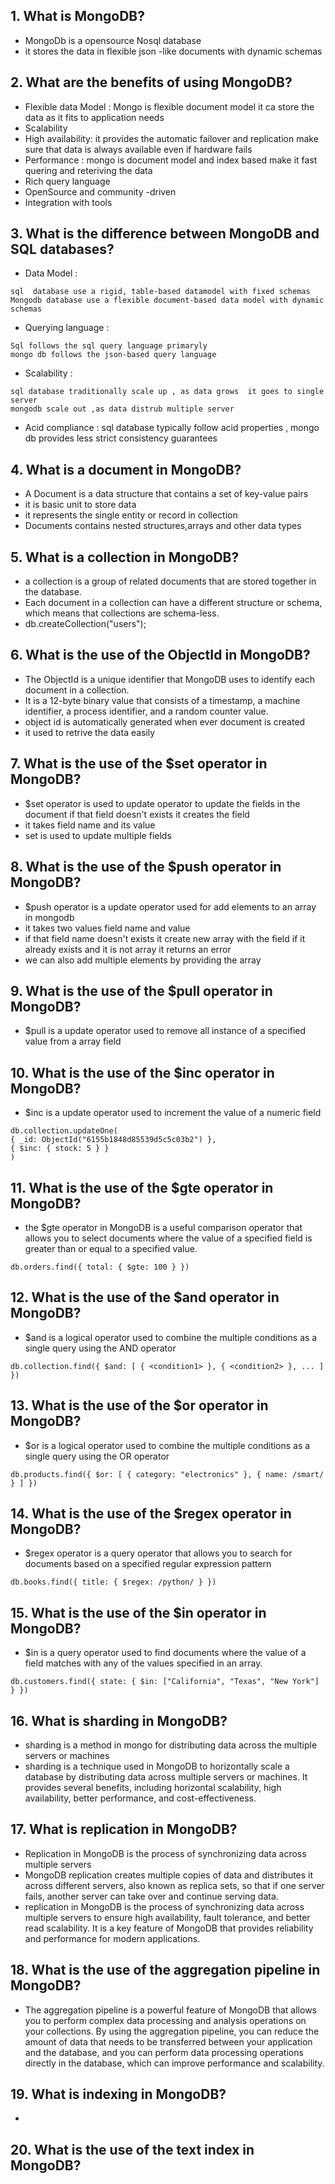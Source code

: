 ## 1. What is MongoDB?
- MongoDb  is a opensource Nosql database 
- it stores the data in flexible json -like documents with dynamic schemas
## 2. What are the benefits of using MongoDB?
- Flexible data Model : Mongo is flexible document model  it ca store the data as it fits to application needs
- Scalability 
- High availability: it provides the automatic failover and replication make sure that data is always available even if hardware fails
- Performance : mongo is document model and index based make it fast quering and reteriving the data
- Rich query language
- OpenSource and community -driven
- Integration with tools
## 3. What is the difference between MongoDB and SQL databases?
- Data Model : 
```
sql  database use a rigid, table-based datamodel with fixed schemas
Mongodb database use a flexible document-based data model with dynamic schemas 
```
- Querying language : 
```
Sql follows the sql query language primaryly 
mongo db follows the json-based query language
```
- Scalability : 
```
sql database traditionally scale up , as data grows  it goes to single server
mongodb scale out ,as data distrub multiple server
```
- Acid compliance : sql database typically follow acid properties , mongo db provides less strict consistency guarantees 
## 4. What is a document in MongoDB?
- A Document is a data structure that contains a set of key-value pairs
- it is basic unit to store data 
- it represents the single entity or record in collection
- Documents contains nested structures,arrays and other data types
## 5. What is a collection in MongoDB?
- a collection is a group of related documents that are stored together in the database.
- Each document in a collection can have a different structure or schema, which means that collections are schema-less.
- db.createCollection("users");
## 6. What is the use of the ObjectId in MongoDB?
- The ObjectId is a unique identifier that MongoDB uses to identify each document in a collection.
-  It is a 12-byte binary value that consists of a timestamp, a machine identifier, a process identifier, and a random counter value.
- object id is automatically generated when ever document is created
- it used to retrive the data easily
## 7. What is the use of the $set operator in MongoDB?
- $set operator is used to update operator to update the fields in the document if that field doesn't exists it creates the field
- it takes field name and its value
- set is used to update multiple fields
## 8. What is the use of the $push operator in MongoDB?
- $push operator is a update operator used for add elements to an array in mongodb
- it takes two values field name and value 
- if that field name doesn't exists it create new array with the field if it already exists and it is not array it returns an error 
- we can also add multiple elements by providing the array
## 9. What is the use of the $pull operator in MongoDB?
- $pull is a update operator used to remove all instance of a specified value  from a array field
## 10. What is the use of the $inc operator in MongoDB?
- $inc is a update operator used to increment the value of a numeric field
```
db.collection.updateOne(
{ _id: ObjectId("6155b1848d85539d5c5c03b2") },
{ $inc: { stock: 5 } }
)

```
## 11. What is the use of the $gte operator in MongoDB?
- the $gte operator in MongoDB is a useful comparison operator that allows you to select documents where the value of a specified field is greater than or equal to a specified value.
```
db.orders.find({ total: { $gte: 100 } })

```
## 12. What is the use of the $and operator in MongoDB?
- $and is a logical operator used to combine the multiple conditions as a single query using the AND operator
````
db.collection.find({ $and: [ { <condition1> }, { <condition2> }, ... ] })

````
## 13. What is the use of the $or operator in MongoDB?
- $or is a logical operator used to combine the multiple conditions as a single query using the OR operator
```
db.products.find({ $or: [ { category: "electronics" }, { name: /smart/ } ] })

```
## 14. What is the use of the $regex operator in MongoDB?
- $regex operator is a query operator that allows you to search for documents based on a specified regular expression pattern
```
db.books.find({ title: { $regex: /python/ } })

```
## 15. What is the use of the $in operator in MongoDB?
- $in is a query operator used to find documents where the value of a field matches with any of the values specified in an array.
```
db.customers.find({ state: { $in: ["California", "Texas", "New York"] } })

```
## 16. What is sharding in MongoDB?
- sharding is a method in mongo for distributing data across the multiple servers or machines
- sharding is a technique used in MongoDB to horizontally scale a database by distributing data across multiple servers or machines. It provides several benefits, including horizontal scalability, high availability, better performance, and cost-effectiveness.
## 17. What is replication in MongoDB?
- Replication in MongoDB is the process of synchronizing data across multiple servers
- MongoDB replication creates multiple copies of data and distributes it across different servers, also known as replica sets, so that if one server fails, another server can take over and continue serving data.
- replication in MongoDB is the process of synchronizing data across multiple servers to ensure high availability, fault tolerance, and better read scalability. It is a key feature of MongoDB that provides reliability and performance for modern applications.
## 18. What is the use of the aggregation pipeline in MongoDB?
- The aggregation pipeline is a powerful feature of MongoDB that allows you to perform complex data processing and analysis operations on your collections. By using the aggregation pipeline, you can reduce the amount of data that needs to be transferred between your application and the database, and you can perform data processing operations directly in the database, which can improve performance and scalability.
## 19. What is indexing in MongoDB?
- 
## 20. What is the use of the text index in MongoDB?

